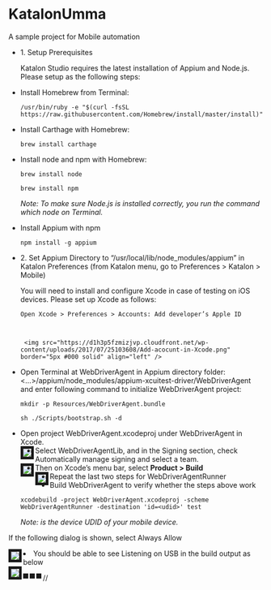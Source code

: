 # KatalonUmma
<p>A sample project for Mobile automation</p>
<ul>
 <li> <font size="large"> 1. Setup Prerequisites </font> </li>

Katalon Studio requires the latest installation of Appium and Node.js. Please setup as the following steps:

<li>Install Homebrew from Terminal:</li>

    /usr/bin/ruby -e "$(curl -fsSL https://raw.githubusercontent.com/Homebrew/install/master/install)"

<li>Install Carthage with Homebrew:</li>

    brew install carthage

<li>Install node and npm with Homebrew:</li>

    brew install node

    brew install npm

<i>Note: To make sure Node.js is installed correctly, you run the command which node on Terminal.</i>

<li>Install Appium with npm</li>

    npm install -g appium


<li>2. Set Appium Directory to “/usr/local/lib/node_modules/appium” in Katalon Preferences (from Katalon menu, go to Preferences > Katalon > Mobile)</li>

You will need to install and configure Xcode in case of testing on iOS devices. Please set up Xcode as follows:

    Open Xcode > Preferences > Accounts: Add developer’s Apple ID



     <img src="https://d1h3p5fzmizjvp.cloudfront.net/wp-content/uploads/2017/07/25103608/Add-acocunt-in-Xcode.png" border="5px #000 solid" align="left" />
     


<li>Open Terminal at WebDriverAgent in Appium directory folder:</li>
    <…>/appium/node_modules/appium-xcuitest-driver/WebDriverAgent and enter following command to initialize WebDriverAgent project:

    mkdir -p Resources/WebDriverAgent.bundle

    sh ./Scripts/bootstrap.sh -d

<li>Open project WebDriverAgent.xcodeproj under WebDriverAgent in Xcode.</li>

  <img src="https://d1h3p5fzmizjvp.cloudfront.net/wp-content/uploads/2017/07/25103716/Open-WebDriverAgent.xcodeproj.png" border="5px #000 solid" align="left" />
   
   <li>Select WebDriverAgentLib, and in the Signing section, check Automatically manage signing and select a team.</li>
   
   <img src="https://d1h3p5fzmizjvp.cloudfront.net/wp-content/uploads/2017/07/25104007/Select-target-WebDriverAgentLib.png" border="5px #000 solid" align="left" />
   
   <li>Then on Xcode’s menu bar, select <b>Product > Build</b> </li>
   
 <img src="https://d1h3p5fzmizjvp.cloudfront.net/wp-content/uploads/2017/07/25104038/Select-Build.png" border="5px #000 solid" align="left" />
 
   <li>Repeat the last two steps for WebDriverAgentRunner</li>
   
   <li>Build WebDriverAgent to verify whether the steps above work</li>

    xcodebuild -project WebDriverAgent.xcodeproj -scheme WebDriverAgentRunner -destination 'id=<udid>' test

<i>Note: <udid> is the device UDID of your mobile device.</i>
 
 </ul>

   If the following dialog is shown, select Always Allow

 <img src="https://d1h3p5fzmizjvp.cloudfront.net/wp-content/uploads/2017/07/25104200/Always-allow.png" border="5px #000 solid" align="left" />
 
 
 <li>You should be able to see Listening on USB in the build output as below</li>
 <img src="https://d1h3p5fzmizjvp.cloudfront.net/wp-content/uploads/2017/07/25104232/Build-Output.png" border="5px #000 solid" align="left" />
 
 
 //<img src="" border="5px #000 solid" align="left" /><img src="" border="5px #000 solid" align="left" /><img src="" border="5px #000 solid" align="left" />
 
 
   


